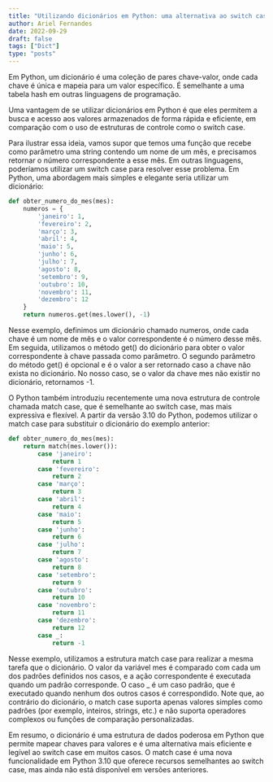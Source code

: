 ```yaml
---
title: "Utilizando dicionários em Python: uma alternativa ao switch case."
author: Ariel Fernandes
date: 2022-09-29
draft: false
tags: ["Dict"]
type: "posts"
---
```


Em Python, um dicionário é uma coleção de pares chave-valor, onde cada chave é única e mapeia para um valor específico. É semelhante a uma tabela hash em outras linguagens de programação.

Uma vantagem de se utilizar dicionários em Python é que eles permitem a busca e acesso aos valores armazenados de forma rápida e eficiente, em comparação com o uso de estruturas de controle como o switch case.

Para ilustrar essa ideia, vamos supor que temos uma função que recebe como parâmetro uma string contendo um nome de um mês, e precisamos retornar o número correspondente a esse mês. Em outras linguagens, poderíamos utilizar um switch case para resolver esse problema. Em Python, uma abordagem mais simples e elegante seria utilizar um dicionário:

```python
def obter_numero_do_mes(mes):
    numeros = {
        'janeiro': 1,
        'fevereiro': 2,
        'março': 3,
        'abril': 4,
        'maio': 5,
        'junho': 6,
        'julho': 7,
        'agosto': 8,
        'setembro': 9,
        'outubro': 10,
        'novembro': 11,
        'dezembro': 12
    }
    return numeros.get(mes.lower(), -1)
```

Nesse exemplo, definimos um dicionário chamado numeros, onde cada chave é um nome de mês e o valor correspondente é o número desse mês. Em seguida, utilizamos o método get() do dicionário para obter o valor correspondente à chave passada como parâmetro. O segundo parâmetro do método get() é opcional e é o valor a ser retornado caso a chave não exista no dicionário. No nosso caso, se o valor da chave mes não existir no dicionário, retornamos -1.

O Python também introduziu recentemente uma nova estrutura de controle chamada match case, que é semelhante ao switch case, mas mais expressiva e flexível. A partir da versão 3.10 do Python, podemos utilizar o match case para substituir o dicionário do exemplo anterior:

```python
def obter_numero_do_mes(mes):
    return match(mes.lower()):
        case 'janeiro':
            return 1
        case 'fevereiro':
            return 2
        case 'março':
            return 3
        case 'abril':
            return 4
        case 'maio':
            return 5
        case 'junho':
            return 6
        case 'julho':
            return 7
        case 'agosto':
            return 8
        case 'setembro':
            return 9
        case 'outubro':
            return 10
        case 'novembro':
            return 11
        case 'dezembro':
            return 12
        case _:
            return -1

```
Nesse exemplo, utilizamos a estrutura match case para realizar a mesma tarefa que o dicionário. O valor da variável mes é comparado com cada um dos padrões definidos nos casos, e a ação correspondente é executada quando um padrão corresponde. O caso _ é um caso padrão, que é executado quando nenhum dos outros casos é correspondido. Note que, ao contrário do dicionário, o match case suporta apenas valores simples como padrões (por exemplo, inteiros, strings, etc.) e não suporta operadores complexos ou funções de comparação personalizadas.

Em resumo, o dicionário é uma estrutura de dados poderosa em Python que permite mapear chaves para valores e é uma alternativa mais eficiente e legível ao switch case em muitos casos. O match case é uma nova funcionalidade em Python 3.10 que oferece recursos semelhantes ao switch case, mas ainda não está disponível em versões anteriores.
